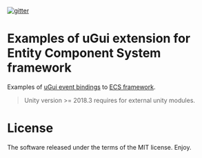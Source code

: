 [![gitter](https://img.shields.io/gitter/room/leopotam/ecs.svg)](https://gitter.im/leopotam/ecs)
# Examples of uGui extension for Entity Component System framework
Examples of [uGui event bindings](https://github.com/Leopotam/ecs-ui) to [ECS framework](https://github.com/Leopotam/ecs).

> Unity version >= 2018.3 requires for external unity modules.

# License
The software released under the terms of the MIT license. Enjoy.